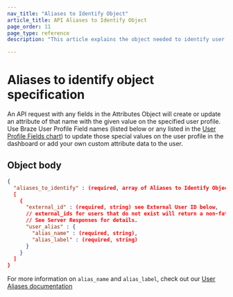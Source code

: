 ```yaml
---
nav_title: "Aliases to Identify Object"
article_title: API Aliases to Identify Object
page_order: 11
page_type: reference
description: "This article explains the object needed to identify user aliases."

---
```


#  Aliases to identify object specification

An API request with any fields in the Attributes Object will create or update an attribute of that name with the given value on the specified user profile. Use Braze User Profile Field names (listed below or any listed in the [User Profile Fields chart]({{site.baseurl}}/api/objects_filters/user_attributes_object/#braze-user-profile-fields)) to update those special values on the user profile in the dashboard or add your own custom attribute data to the user.

##  Object body

```json
{
  "aliases_to_identify" : (required, array of Aliases to Identify Object)
  [
    {
      "external_id" : (required, string) see External User ID below,
      // external_ids for users that do not exist will return a non-fatal error.
      // See Server Responses for details.
      "user_alias" : {
        "alias_name" : (required, string),
        "alias_label" : (required, string)
      }
    }
  ]
}
```

For more information on `alias_name` and `alias_label`, check out our [User Aliases documentation]({{site.baseurl}}/user_guide/data_and_analytics/user_data_collection/user_profile_lifecycle/#user-aliases)
